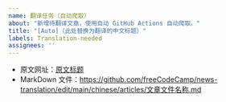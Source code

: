 ```yaml
---
name: 翻译任务（自动爬取）
about: "新增待翻译文章，使用自动 GitHub Actions 自动爬取。"
title: "[Auto]（此处替换为翻译的中文标题）"
labels: Translation-needed
assignees: ''
---
```


- 原文网址：[原文标题](https://www.freecodecamp.org/news/路由/)
- MarkDown 文件：https://github.com/freeCodeCamp/news-translation/edit/main/chinese/articles/文章文件名称.md
